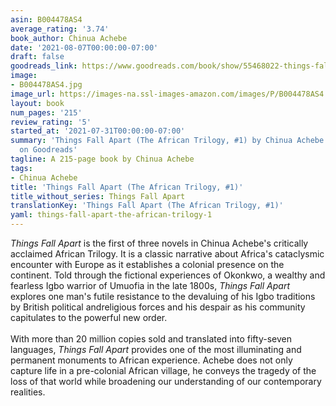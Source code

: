 ```yaml
---
asin: B004478AS4
average_rating: '3.74'
book_author: Chinua Achebe
date: '2021-08-07T00:00:00-07:00'
draft: false
goodreads_link: https://www.goodreads.com/book/show/55468022-things-fall-apart
image:
- B004478AS4.jpg
image_url: https://images-na.ssl-images-amazon.com/images/P/B004478AS4.01._SCLZZZZZZZ.jpg
layout: book
num_pages: '215'
review_rating: '5'
started_at: '2021-07-31T00:00:00-07:00'
summary: 'Things Fall Apart (The African Trilogy, #1) by Chinua Achebe - rated 3.74/5
  on Goodreads'
tagline: A 215-page book by Chinua Achebe
tags:
- Chinua Achebe
title: 'Things Fall Apart (The African Trilogy, #1)'
title_without_series: Things Fall Apart
translationKey: 'Things Fall Apart (The African Trilogy, #1)'
yaml: things-fall-apart-the-african-trilogy-1
---
```


<i>Things Fall Apart</i> is the first of three novels in Chinua Achebe's critically acclaimed African Trilogy. It is a classic narrative about Africa's cataclysmic encounter with Europe as it establishes a colonial presence on the continent. Told through the fictional experiences of Okonkwo, a wealthy and fearless Igbo warrior of Umuofia in the late 1800s, <i>Things Fall Apart </i>explores one man's futile resistance to the devaluing of his Igbo traditions by British political andreligious forces and his despair as his community capitulates to the powerful new order.<br /><br /> With more than 20 million copies sold and translated into fifty-seven languages, <i>Things Fall Apart </i>provides one of the most illuminating and permanent monuments to African experience. Achebe does not only capture life in a pre-colonial African village, he conveys the tragedy of the loss of that world while broadening our understanding of our contemporary realities.